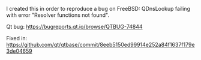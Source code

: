 I created this in order to reproduce a bug on FreeBSD: QDnsLookup failing with error "Resolver functions not found".

Qt bug: https://bugreports.qt.io/browse/QTBUG-74844

Fixed in: https://github.com/qt/qtbase/commit/8eeb5150ed99914e252a84f1637f179e3de04659
